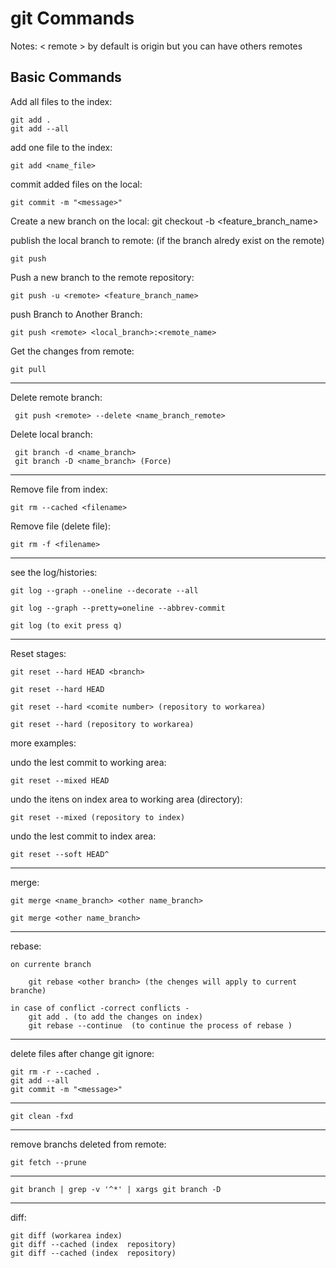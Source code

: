 # git Commands
Notes: < remote > by default is origin but you can have others remotes

## Basic Commands

Add all files  to the index:

	git add .
	git add --all
	
add one file to the index:

	git add <name_file>

commit added files on the local:

	git commit -m "<message>"

Create a new branch on the local:
	git checkout -b <feature_branch_name>
	
publish the local branch to remote:
(if the branch alredy exist on  the remote)

	git push

Push a new branch to the remote repository:

	git push -u <remote> <feature_branch_name>


push Branch to Another Branch:

	git push <remote> <local_branch>:<remote_name>

Get the changes from remote:

	git pull	
-------------------------------------------------------------

Delete remote branch:

	 git push <remote> --delete <name_branch_remote>

Delete local branch:

	 git branch -d <name_branch> 
	 git branch -D <name_branch> (Force)
	 
-------------------------------------------------------------
Remove file from index:

	git rm --cached <filename>

Remove file (delete file):

	git rm -f <filename>

-------------------------------------------------------------

see the log/histories:

	git log --graph --oneline --decorate --all
 
	git log --graph --pretty=oneline --abbrev-commit
	
	git log (to exit press q)	
	
-------------------------------------------------------------	 
Reset stages:
	
	git reset --hard HEAD <branch> 
	
	git reset --hard HEAD
	
	git reset --hard <comite number> (repository to workarea)

	git reset --hard (repository to workarea)
	
more examples:

undo the lest commit to working area:

	git reset --mixed HEAD
	
undo the itens on index area to working area (directory):

	git reset --mixed (repository to index) 
	
undo the lest commit to index area:

	git reset --soft HEAD^ 
	
-------------------------------------------------------------
		
merge:

	git merge <name_branch> <other name_branch> 
	
	git merge <other name_branch> 
	
-------------------------------------------------------------
rebase:

	on currente branch
	 
		git rebase <other branch> (the chenges will apply to current branche)

	in case of conflict -correct conflicts -
		git add . (to add the changes on index)
		git rebase --continue  (to continue the process of rebase )

-------------------------------------------------------------
delete files after change git ignore:

	git rm -r --cached .
	git add --all
	git commit -m "<message>"

-------------------------------------------------------------

	git clean -fxd

-------------------------------------------------------------
remove branchs deleted from remote:

	git fetch --prune

-------------------------------------------------------------
	git branch | grep -v '^*' | xargs git branch -D

-------------------------------------------------------------
diff:

	git diff (workarea index)
	git diff --cached (index  repository)	
	git diff --cached (index  repository)	
